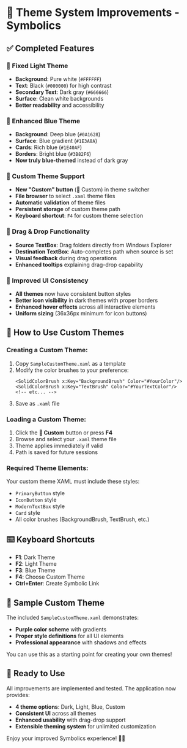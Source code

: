 # 🎨 Theme System Improvements - Symbolics

## ✅ **Completed Features**

### **🎯 Fixed Light Theme**
- **Background**: Pure white (`#FFFFFF`)
- **Text**: Black (`#000000`) for high contrast
- **Secondary Text**: Dark gray (`#666666`)
- **Surface**: Clean white backgrounds
- **Better readability** and accessibility

### **🔧 Enhanced Blue Theme**
- **Background**: Deep blue (`#0A1628`)
- **Surface**: Blue gradient (`#1E3A8A`)
- **Cards**: Rich blue (`#1E40AF`)
- **Borders**: Bright blue (`#3B82F6`)
- **Now truly blue-themed** instead of dark gray

### **🎨 Custom Theme Support**
- **New "Custom" button** (🎨 Custom) in theme switcher
- **File browser** to select `.xaml` theme files
- **Automatic validation** of theme files
- **Persistent storage** of custom theme path
- **Keyboard shortcut**: `F4` for custom theme selection

### **📁 Drag & Drop Functionality**
- **Source TextBox**: Drag folders directly from Windows Explorer
- **Destination TextBox**: Auto-completes path when source is set
- **Visual feedback** during drag operations
- **Enhanced tooltips** explaining drag-drop capability

### **🔄 Improved UI Consistency**
- **All themes** now have consistent button styles
- **Better icon visibility** in dark themes with proper borders
- **Enhanced hover effects** across all interactive elements
- **Uniform sizing** (36x36px minimum for icon buttons)

## 🎯 **How to Use Custom Themes**

### **Creating a Custom Theme:**
1. Copy `SampleCustomTheme.xaml` as a template
2. Modify the color brushes to your preference:
   ```xaml
   <SolidColorBrush x:Key="BackgroundBrush" Color="#YourColor"/>
   <SolidColorBrush x:Key="TextBrush" Color="#YourTextColor"/>
   <!-- etc... -->
   ```
3. Save as `.xaml` file

### **Loading a Custom Theme:**
1. Click the **🎨 Custom** button or press **F4**
2. Browse and select your `.xaml` theme file
3. Theme applies immediately if valid
4. Path is saved for future sessions

### **Required Theme Elements:**
Your custom theme XAML must include these styles:
- `PrimaryButton` style
- `IconButton` style  
- `ModernTextBox` style
- `Card` style
- All color brushes (BackgroundBrush, TextBrush, etc.)

## ⌨️ **Keyboard Shortcuts**
- **F1**: Dark Theme
- **F2**: Light Theme  
- **F3**: Blue Theme
- **F4**: Choose Custom Theme
- **Ctrl+Enter**: Create Symbolic Link

## 📂 **Sample Custom Theme**
The included `SampleCustomTheme.xaml` demonstrates:
- **Purple color scheme** with gradients
- **Proper style definitions** for all UI elements
- **Professional appearance** with shadows and effects

You can use this as a starting point for creating your own themes!

## 🚀 **Ready to Use**
All improvements are implemented and tested. The application now provides:
- **4 theme options**: Dark, Light, Blue, Custom
- **Consistent UI** across all themes
- **Enhanced usability** with drag-drop support
- **Extensible theming system** for unlimited customization

Enjoy your improved Symbolics experience! 🔗✨
